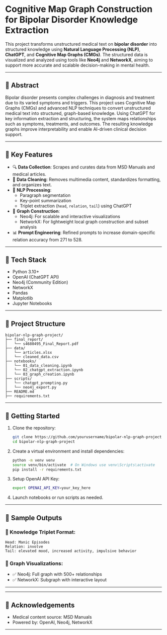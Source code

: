 # Cognitive Map Graph Construction for Bipolar Disorder Knowledge Extraction

This project transforms unstructured medical text on **bipolar disorder** into structured knowledge using **Natural Language Processing (NLP)**, **ChatGPT**, and **Cognitive Map Graphs (CMGs)**. The structured data is visualized and analyzed using tools like **Neo4j** and **NetworkX**, aiming to support more accurate and scalable decision-making in mental health.

---

## 📘 Abstract

Bipolar disorder presents complex challenges in diagnosis and treatment due to its varied symptoms and triggers. This project uses Cognitive Map Graphs (CMGs) and advanced NLP techniques to convert unstructured medical text into structured, graph-based knowledge. Using ChatGPT for key information extraction and structuring, the system maps relationships such as symptoms, treatments, and outcomes. The resulting knowledge graphs improve interpretability and enable AI-driven clinical decision support.

---

## 🧠 Key Features

- 🔍 **Data Collection**: Scrapes and curates data from MSD Manuals and medical articles.
- 🧹 **Data Cleaning**: Removes multimedia content, standardizes formatting, and organizes text.
- 🤖 **NLP Processing**:
  - Paragraph segmentation
  - Key-point summarization
  - Triplet extraction (`head`, `relation`, `tail`) using ChatGPT
- 🧭 **Graph Construction**:
  - Neo4j: For scalable and interactive visualizations
  - NetworkX: For lightweight local graph construction and subset analysis
- 📊 **Prompt Engineering**: Refined prompts to increase domain-specific relation accuracy from 271 to 528.

---

## 🧰 Tech Stack

- Python 3.10+
- OpenAI (ChatGPT API)
- Neo4j (Community Edition)
- NetworkX
- Pandas
- Matplotlib
- Jupyter Notebooks

---

## 📁 Project Structure

```
bipolar-nlp-graph-project/
├── final_report/
│   └── s4680495_Final_Report.pdf
├── data/
│   └── articles.xlsx
│   └── cleaned_data.csv
├── notebooks/
│   └── 01_data_cleaning.ipynb
│   └── 02_chatgpt_extraction.ipynb
│   └── 03_graph_creation.ipynb
├── scripts/
│   └── chatgpt_prompting.py
│   └── neo4j_export.py
├── README.md
├── requirements.txt
```

---

## 🚀 Getting Started

1. Clone the repository:
   ```bash
   git clone https://github.com/yourusername/bipolar-nlp-graph-project.git
   cd bipolar-nlp-graph-project
   ```

2. Create a virtual environment and install dependencies:
   ```bash
   python -m venv venv
   source venv/bin/activate  # On Windows use venv\Scripts\activate
   pip install -r requirements.txt
   ```

3. Setup OpenAI API Key:
   ```bash
   export OPENAI_API_KEY=your_key_here
   ```

4. Launch notebooks or run scripts as needed.

---

## 📸 Sample Outputs

### 📌 Knowledge Triplet Format:
```
Head: Manic Episodes
Relation: involve
Tail: elevated mood, increased activity, impulsive behavior
```

### 🧠 Graph Visualizations:
- ✅ Neo4j: Full graph with 500+ relationships
- ✅ NetworkX: Subgraph with interactive layout

---


---

## 🙌 Acknowledgements

- Medical content source: MSD Manuals
- Powered by: OpenAI, Neo4j, NetworkX

---

